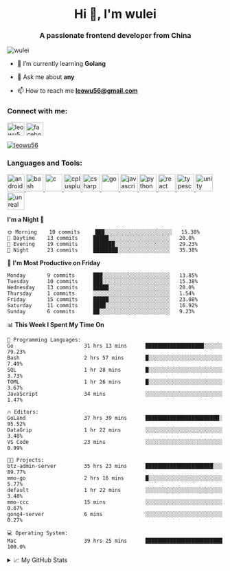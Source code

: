 <h1 align="center">Hi 👋, I'm wulei</h1>
<h3 align="center">A passionate frontend developer from China</h3>

<p align="left"> <img src="https://komarev.com/ghpvc/?username=wulei&label=Profile%20views&color=0e75b6&style=flat" alt="wulei" /> </p>



- 🌱 I’m currently learning **Golang**

- 💬 Ask me about **any**

- 📫 How to reach me **leowu56@gmail.com**


<h3 align="left">Connect with me:</h3>
<p align="left">
<a href="https://twitter.com/leowu56" target="blank"><img align="center" src="https://cdn.jsdelivr.net/npm/simple-icons@3.0.1/icons/twitter.svg" alt="leowu56" height="30" width="40" /></a>
<a href="https://fb.com/facebook.com/leowu056" target="blank"><img align="center" src="https://cdn.jsdelivr.net/npm/simple-icons@3.0.1/icons/facebook.svg" alt="facebook.com/leowu056" height="30" width="40" /></a>
</p>

<p align="left"> <a href="https://twitter.com/leowu56" target="blank"><img src="https://img.shields.io/twitter/follow/leowu56?logo=twitter&style=for-the-badge" alt="leowu56" /></a> </p>

<h3 align="left">Languages and Tools:</h3>
<p align="left"> <a href="https://developer.android.com" target="_blank"> <img src="https://devicons.github.io/devicon/devicon.git/icons/android/android-original-wordmark.svg" alt="android" width="40" height="40"/> </a> <a href="https://www.gnu.org/software/bash/" target="_blank"> <img src="https://www.vectorlogo.zone/logos/gnu_bash/gnu_bash-icon.svg" alt="bash" width="40" height="40"/> </a> <a href="https://www.cprogramming.com/" target="_blank"> <img src="https://devicons.github.io/devicon/devicon.git/icons/c/c-original.svg" alt="c" width="40" height="40"/> </a> <a href="https://www.w3schools.com/cpp/" target="_blank"> <img src="https://devicons.github.io/devicon/devicon.git/icons/cplusplus/cplusplus-original.svg" alt="cplusplus" width="40" height="40"/> </a> <a href="https://www.w3schools.com/cs/" target="_blank"> <img src="https://devicons.github.io/devicon/devicon.git/icons/csharp/csharp-original.svg" alt="csharp" width="40" height="40"/> </a> <a href="https://golang.org" target="_blank"> <img src="https://devicons.github.io/devicon/devicon.git/icons/go/go-original.svg" alt="go" width="40" height="40"/> </a> <a href="https://developer.mozilla.org/en-US/docs/Web/JavaScript" target="_blank"> <img src="https://devicons.github.io/devicon/devicon.git/icons/javascript/javascript-original.svg" alt="javascript" width="40" height="40"/> </a> <a href="https://www.python.org" target="_blank"> <img src="https://devicons.github.io/devicon/devicon.git/icons/python/python-original.svg" alt="python" width="40" height="40"/> </a> <a href="https://reactjs.org/" target="_blank"> <img src="https://devicons.github.io/devicon/devicon.git/icons/react/react-original-wordmark.svg" alt="react" width="40" height="40"/> </a> <a href="https://www.typescriptlang.org/" target="_blank"> <img src="https://devicons.github.io/devicon/devicon.git/icons/typescript/typescript-original.svg" alt="typescript" width="40" height="40"/> </a> <a href="https://unity.com/" target="_blank"> <img src="https://www.vectorlogo.zone/logos/unity3d/unity3d-icon.svg" alt="unity" width="40" height="40"/> </a> <a href="https://unrealengine.com/" target="_blank"> <img src="https://raw.githubusercontent.com/kenangundogan/fontisto/036b7eca71aab1bef8e6a0518f7329f13ed62f6b/icons/svg/brand/unreal-engine.svg" alt="unreal" width="40" height="40"/> </a> </p>


<!--START_SECTION:waka-->
**I'm a Night 🦉** 

```text
🌞 Morning    10 commits     ███░░░░░░░░░░░░░░░░░░░░░░   15.38% 
🌆 Daytime    13 commits     █████░░░░░░░░░░░░░░░░░░░░   20.0% 
🌃 Evening    19 commits     ███████░░░░░░░░░░░░░░░░░░   29.23% 
🌙 Night      23 commits     ████████░░░░░░░░░░░░░░░░░   35.38%

```
📅 **I'm Most Productive on Friday** 

```text
Monday       9 commits      ███░░░░░░░░░░░░░░░░░░░░░░   13.85% 
Tuesday      10 commits     ███░░░░░░░░░░░░░░░░░░░░░░   15.38% 
Wednesday    13 commits     █████░░░░░░░░░░░░░░░░░░░░   20.0% 
Thursday     1 commits      ░░░░░░░░░░░░░░░░░░░░░░░░░   1.54% 
Friday       15 commits     █████░░░░░░░░░░░░░░░░░░░░   23.08% 
Saturday     11 commits     ████░░░░░░░░░░░░░░░░░░░░░   16.92% 
Sunday       6 commits      ██░░░░░░░░░░░░░░░░░░░░░░░   9.23%

```


📊 **This Week I Spent My Time On** 

```text
💬 Programming Languages: 
Go                       31 hrs 13 mins      ███████████████████░░░░░░   79.23% 
Bash                     2 hrs 57 mins       █░░░░░░░░░░░░░░░░░░░░░░░░   7.49% 
SQL                      1 hr 28 mins        █░░░░░░░░░░░░░░░░░░░░░░░░   3.73% 
TOML                     1 hr 26 mins        █░░░░░░░░░░░░░░░░░░░░░░░░   3.67% 
JavaScript               34 mins             ░░░░░░░░░░░░░░░░░░░░░░░░░   1.47%

🔥 Editors: 
GoLand                   37 hrs 39 mins      ████████████████████████░   95.52% 
DataGrip                 1 hr 22 mins        ░░░░░░░░░░░░░░░░░░░░░░░░░   3.48% 
VS Code                  23 mins             ░░░░░░░░░░░░░░░░░░░░░░░░░   0.99%

🐱‍💻 Projects: 
btz-admin-server         35 hrs 23 mins      ██████████████████████░░░   89.77% 
mmo-go                   2 hrs 16 mins       █░░░░░░░░░░░░░░░░░░░░░░░░   5.77% 
default                  1 hr 22 mins        ░░░░░░░░░░░░░░░░░░░░░░░░░   3.48% 
mmo-ccc                  15 mins             ░░░░░░░░░░░░░░░░░░░░░░░░░   0.67% 
gong4-server             6 mins              ░░░░░░░░░░░░░░░░░░░░░░░░░   0.27%

💻 Operating System: 
Mac                      39 hrs 25 mins      █████████████████████████   100.0%

```


<!--END_SECTION:waka-->


<!--[![wulei's wakatime stats](https://github-readme-stats.vercel.app/api/wakatime?username=leowu56)](https://github.com/anuraghazra/github-readme-stats)-->


<details>
<summary>📈 My GitHub Stats</summary>
  
<!--<p><img align="left" src="https://github-readme-stats.vercel.app/api/top-langs?username=wulei&show_icons=true&locale=en&layout=compact" alt="wulei" /></p>-->

<p>&nbsp;<img align="center" src="https://github-readme-stats.vercel.app/api?username=wulei&show_icons=true&locale=en" alt="wulei" /></p>

</details>

